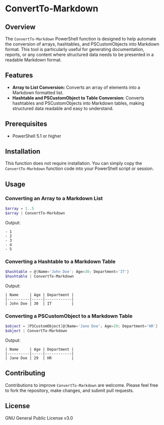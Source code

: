 # ConvertTo-Markdown

## Overview
The `ConvertTo-Markdown` PowerShell function is designed to help automate the conversion of arrays, hashtables, and PSCustomObjects into Markdown format. This tool is particularly useful for generating documentation, reports, or any content where structured data needs to be presented in a readable Markdown format.

## Features
- **Array to List Conversion:** Converts an array of elements into a Markdown formatted list.
- **Hashtable and PSCustomObject to Table Conversion:** Converts hashtables and PSCustomObjects into Markdown tables, making structured data readable and easy to understand.

## Prerequisites
- PowerShell 5.1 or higher

## Installation
This function does not require installation. You can simply copy the `ConvertTo-Markdown` function code into your PowerShell script or session.

## Usage

### Converting an Array to a Markdown List
```powershell
$array = 1..5
$array | ConvertTo-Markdown
```
Output:
```
- 1
- 2
- 3
- 4
- 5
```

### Converting a Hashtable to a Markdown Table
```powershell
$hashtable = @{Name='John Doe'; Age=30; Department='IT'}
$hashtable | ConvertTo-Markdown
```
Output:
```
| Name     | Age | Department |
|----------|-----|------------|
| John Doe | 30  | IT         |
```

### Converting a PSCustomObject to a Markdown Table
```powershell
$object = [PSCustomObject]@{Name='Jane Doe'; Age=29; Department='HR'}
$object | ConvertTo-Markdown
```
Output:
```
| Name     | Age | Department |
|----------|-----|------------|
| Jane Doe | 29  | HR         |
```

## Contributing
Contributions to improve `ConvertTo-Markdown` are welcome. Please feel free to fork the repository, make changes, and submit pull requests.

## License
GNU General Public License v3.0

